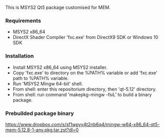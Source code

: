 This is MSYS2 Qt5 package customised for MEM.

### Requirements ###
 - MSYS2 x86_64
 - DirectX Shader Compiler 'fxc.exe' from DirectX9 SDK or Windows 10 SDK

### Installation ###
 - Install MSYS2 x86_64 using MSYS2 installer.
 - Copy 'fxc.exe' to directory on the %PATH% variable or add 'fxc.exe' path to %PATH% variable.
 - Run 'MSYS2 Mingw 64-bit' shell.
 - From shell: enter this repositorium directory, then 'qt-5.12' directory.
 - From shell: run command 'makepkg-mingw -fsiL' to build a binary package.

### Prebuilded package binary ###

https://www.dropbox.com/s/sf1wpyy4t2nb6q4/mingw-w64-x86_64-qt5-mem-5.12.8-1-any.pkg.tar.zst?dl=0
